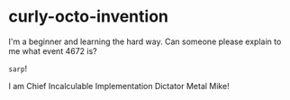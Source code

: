 # curly-octo-invention
I'm a beginner and learning the hard way. Can someone please explain to me what event 4672 is?

`sarp`!

I am Chief Incalculable Implementation Dictator Metal Mike!
